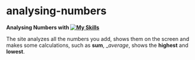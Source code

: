 # analysing-numbers

**Analysing Numbers with [![My Skills](https://skillicons.dev/icons?i=js,html,css)](https://skillicons.dev)**
 
The site analyzes all the numbers you add, shows them on the screen and makes some calculations, such as __sum__, __average_, shows the __highest__ and __lowest__.

